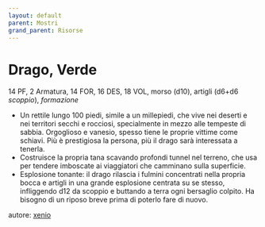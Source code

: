 ```yaml
---
layout: default
parent: Mostri
grand_parent: Risorse
---
```


# Drago, Verde
14 PF, 2 Armatura, 14 FOR, 16 DES, 18 VOL, morso (d10), artigli (d6+d6 _scoppio_), _formazione_
- Un rettile lungo 100 piedi, simile a un millepiedi, che vive nei deserti e nei territori secchi e rocciosi, specialmente in mezzo alle tempeste di sabbia. Orgoglioso e vanesio, spesso tiene le proprie vittime come schiavi. Più è prestigiosa la persona, più il drago sarà interessata a tenerla.
- Costruisce la propria tana scavando profondi tunnel nel terreno, che usa per tendere imboscate ai viaggiatori che camminano sulla superficie.
- Esplosione tonante: il drago rilascia i fulmini concentrati nella propria bocca e artigli in una grande esplosione centrata su se stesso, infliggendo d12 da scoppio e buttando a terra ogni bersaglio colpito. Ha bisogno di un riposo breve prima di poterlo fare di nuovo.

autore: [xenio](https://xenioinabottle.blogspot.com)
